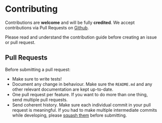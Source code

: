 # Contributing

Contributions are **welcome** and will be fully **credited**. We accept contributions via Pull Requests on [Github](https://github.com/Elhebert/laravel-sri).

Please read and understand the contribution guide before creating an issue or pull request.

## Pull Requests

Before submitting a pull request:
- Make sure to write tests!
- Document any change in behaviour. Make sure the `README.md` and any other relevant documentation are kept up-to-date.
- One pull request per feature. If you want to do more than one thing, send multiple pull requests.
- Send coherent history. Make sure each individual commit in your pull request is meaningful. If you had to make multiple intermediate commits while developing, please [squash them](http://www.git-scm.com/book/en/v2/Git-Tools-Rewriting-History#Changing-Multiple-Commit-Messages) before submitting.
